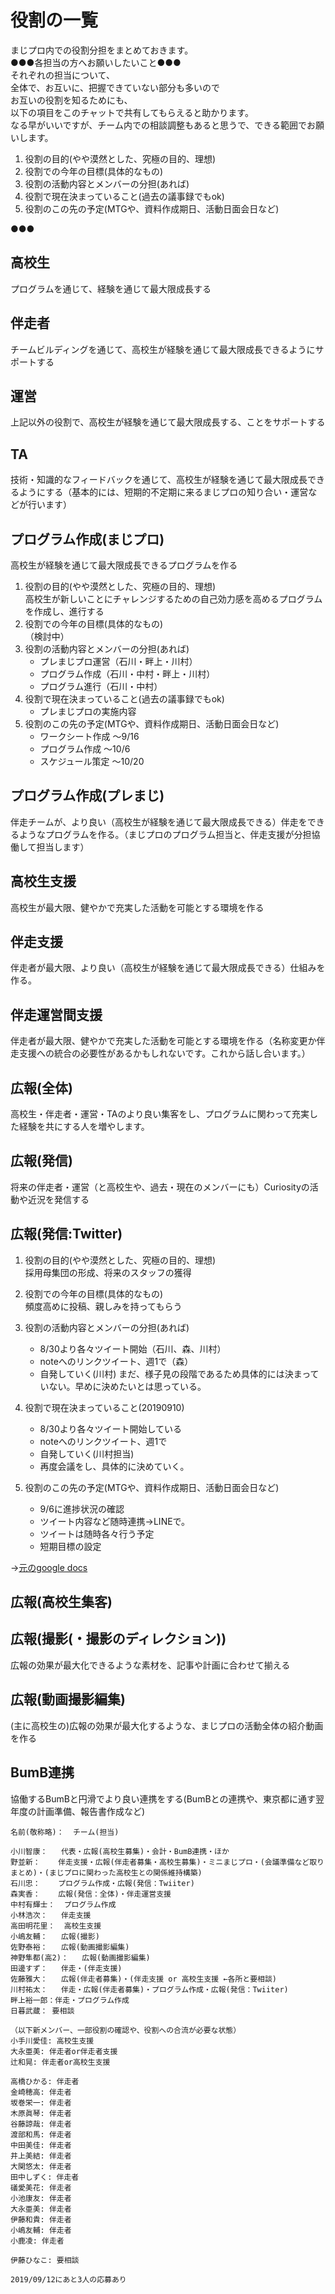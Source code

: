 # 役割の一覧
まじプロ内での役割分担をまとめておきます。  
●●●各担当の方へお願いしたいこと●●●  
それぞれの担当について、  
全体で、お互いに、把握できていない部分も多いので  
お互いの役割を知るためにも、  
以下の項目をこのチャットで共有してもらえると助かります。  
なる早がいいですが、チーム内での相談調整もあると思うで、できる範囲でお願いします。  
  
1. 役割の目的(やや漠然とした、究極の目的、理想)
1. 役割での今年の目標(具体的なもの)
1. 役割の活動内容とメンバーの分担(あれば)
1. 役割で現在決まっていること(過去の議事録でもok)
1. 役割のこの先の予定(MTGや、資料作成期日、活動日面会日など)  
  
●●●  
  
## 高校生
プログラムを通じて、経験を通じて最大限成長する

## 伴走者  
チームビルディングを通じて、高校生が経験を通じて最大限成長できるようにサポートする
## 運営  
上記以外の役割で、高校生が経験を通じて最大限成長する、ことをサポートする
## TA
技術・知識的なフィードバックを通じて、高校生が経験を通じて最大限成長できるようにする（基本的には、短期的不定期に来るまじプロの知り合い・運営などが行います）

## プログラム作成(まじプロ)
高校生が経験を通じて最大限成長できるプログラムを作る  
1. 役割の目的(やや漠然とした、究極の目的、理想)  
高校生が新しいことにチャレンジするための自己効力感を高めるプログラムを作成し、進行する  
1. 役割での今年の目標(具体的なもの)  
（検討中）  
1. 役割の活動内容とメンバーの分担(あれば)  
    * プレまじプロ運営（石川・畔上・川村）
    * プログラム作成（石川・中村・畔上・川村）
    * プログラム進行（石川・中村）  
1. 役割で現在決まっていること(過去の議事録でもok)  
    * プレまじプロの実施内容  
1. 役割のこの先の予定(MTGや、資料作成期日、活動日面会日など)  
    * ワークシート作成 〜9/16
    * プログラム作成 〜10/6
    * スケジュール策定 〜10/20  
## プログラム作成(プレまじ)
伴走チームが、より良い（高校生が経験を通じて最大限成長できる）伴走をできるようなプログラムを作る。（まじプロのプログラム担当と、伴走支援が分担協働して担当します）
## 高校生支援
高校生が最大限、健やかで充実した活動を可能とする環境を作る
## 伴走支援
伴走者が最大限、より良い（高校生が経験を通じて最大限成長できる）仕組みを作る。
## 伴走運営間支援
伴走者が最大限、健やかで充実した活動を可能とする環境を作る（名称変更か伴走支援への統合の必要性があるかもしれないです。これから話し合います。）
## 広報(全体)
高校生・伴走者・運営・TAのより良い集客をし、プログラムに関わって充実した経験を共にする人を増やします。
## 広報(発信)
将来の伴走者・運営（と高校生や、過去・現在のメンバーにも）Curiosityの活動や近況を発信する
## 広報(発信:Twitter)
1. 役割の目的(やや漠然とした、究極の目的、理想)  
採用母集団の形成、将来のスタッフの獲得
1. 役割での今年の目標(具体的なもの)  
頻度高めに投稿、親しみを持ってもらう  
1. 役割の活動内容とメンバーの分担(あれば)
      * 8/30より各々ツイート開始（石川、森、川村）
      * noteへのリンクツイート、週1で（森）
      * 自発していく(川村)
まだ、様子見の段階であるため具体的には決まっていない。早めに決めたいとは思っている。  

1. 役割で現在決まっていること(20190910)  
      * 8/30より各々ツイート開始している
      * noteへのリンクツイート、週1で
      * 自発していく(川村担当)
      * 再度会議をし、具体的に決めていく。
1. 役割のこの先の予定(MTGや、資料作成期日、活動日面会日など)
      * 9/6に進捗状況の確認
      * ツイート内容など随時連携→LINEで。
      * ツイートは随時各々行う予定
      * 短期目標の設定  
  
→[元のgoogle docs](https://docs.google.com/document/d/12ufWW7Gcf2lt2nA7RehfgXQJULh3EdIIy_Nz1o54EL4/edit)
## 広報(高校生集客)
## 広報(撮影(・撮影のディレクション))
広報の効果が最大化できるような素材を、記事や計画に合わせて揃える
## 広報(動画撮影編集)
(主に高校生の)広報の効果が最大化するような、まじプロの活動全体の紹介動画を作る
## BumB連携
協働するBumBと円滑でより良い連携をする(BumBとの連携や、東京都に通す翌年度の計画準備、報告書作成など)

~~~
名前(敬称略)：  チーム(担当)

小川智康：	代表・広報(高校生募集)・会計・BumB連携・ほか
野並新：	伴走支援・広報(伴走者募集・高校生募集)・ミニまじプロ・(会議準備など取りまとめ)・(まじプロに関わった高校生との関係維持構築)
石川忠：	プログラム作成・広報(発信：Twiiter)
森実香：	広報(発信：全体)・伴走運営支援
中村有輝士：	プログラム作成
小林浩次：	伴走支援
高田明花里：	高校生支援
小嶋友輔：	広報(撮影)
佐野泰裕：	広報(動画撮影編集)
神野隼都(高2)：	広報(動画撮影編集)
田邊すず：	伴走・(伴走支援)
佐藤雅大：	広報(伴走者募集)・(伴走支援 or 高校生支援 ←各所と要相談)
川村祐太：	伴走・広報(伴走者募集)・プログラム作成・広報(発信：Twiiter)
畔上裕一郎：伴走・プログラム作成
日暮武蔵： 要相談

（以下新メンバー、一部役割の確認や、役割への合流が必要な状態）
小手川愛佳: 高校生支援
大永亜美: 伴走者or伴走者支援
辻和晃: 伴走者or高校生支援

高橋ひかる: 伴走者
金崎穂高: 伴走者
坂巻栄一: 伴走者
木原眞琴: 伴走者
谷藤諒哉: 伴走者
渡部和馬: 伴走者
中田美佳: 伴走者
井上美結: 伴走者
大関悠太: 伴走者
田中しずく: 伴走者
礒愛美花: 伴走者
小池康友: 伴走者
大永亜美: 伴走者
伊藤和貴: 伴走者
小嶋友輔: 伴走者
小鹿凌: 伴走者

伊藤ひなこ: 要相談

2019/09/12にあと3人の応募あり
~~~
